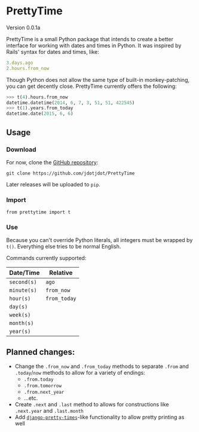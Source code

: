 PrettyTime
==========

Version 0.0.1a

PrettyTime is a small Python package that intends to create a better interface for working with dates and times in Python.  It was inspired by Rails' syntax for dates and times, like:

```ruby
3.days.ago
2.hours.from_now
```

Though Python does not allow the same type of built-in monkey-patching, you can get decently close.  PrettyTime currently offers the following:

```python
>>> t(4).hours.from_now
datetime.datetime(2014, 6, 7, 3, 51, 51, 422545)
>>> t(1).years.from_today
datetime.date(2015, 6, 6)
```

## Usage

### Download
For now, clone the [GitHub repository](https://github.com/jdotjdot/PrettyTime):

    git clone https://github.com/jdotjdot/PrettyTime

Later releases will be uploaded to `pip`.

### Import

    from prettytime import t

### Use

Because you can't override Python literals, all integers must be wrapped by `t()`.  Everything else tries to be normal English.

Commands currently supported:

Date/Time   | Relative
------------|----------
`second(s)` | `ago`
`minute(s)` | `from_now`
`hour(s)`   | `from_today`
`day(s)`    |
`week(s)`   |
`month(s)`  |
`year(s)`   |

## Planned changes:

 + Change the `.from_now` and `.from_today` methods to separate `.from` and `.today`/`now` methods to allow for a variety of endings:
     * `.from.today`
     * `.from.tomorrow`
     * `.from.next_year`
     * ...etc.
 + Create `.next` and `.last` method to allows for constructions like `.next.year` and `.last.month`
 + Add [`django-pretty-times`](https://pypi.python.org/pypi/django-pretty-times/0.1.0)-like functionality to allow pretty printing as well